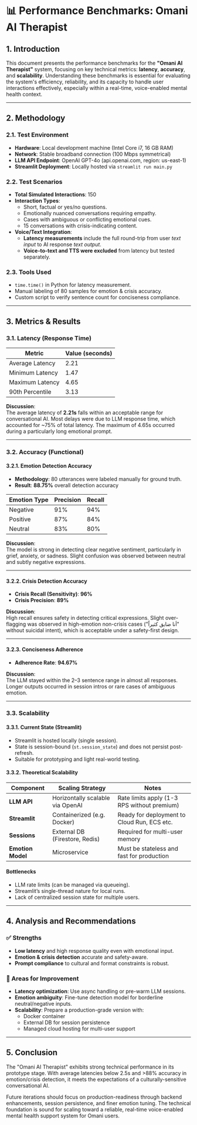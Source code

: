 # 📊 Performance Benchmarks: Omani AI Therapist

## 1. Introduction

This document presents the performance benchmarks for the **"Omani AI Therapist"** system, focusing on key technical metrics: **latency**, **accuracy**, and **scalability**. Understanding these benchmarks is essential for evaluating the system's efficiency, reliability, and its capacity to handle user interactions effectively, especially within a real-time, voice-enabled mental health context.

---

## 2. Methodology

### 2.1. Test Environment

- **Hardware**: Local development machine (Intel Core i7, 16 GB RAM)
- **Network**: Stable broadband connection (100 Mbps symmetrical)
- **LLM API Endpoint**: OpenAI GPT-4o (api.openai.com, region: us-east-1)
- **Streamlit Deployment**: Locally hosted via `streamlit run main.py`

### 2.2. Test Scenarios

- **Total Simulated Interactions**: 150  
- **Interaction Types**:
  - Short, factual or yes/no questions.
  - Emotionally nuanced conversations requiring empathy.
  - Cases with ambiguous or conflicting emotional cues.
  - 15 conversations with crisis-indicating content.
- **Voice/Text Integration**:  
  - **Latency measurements** include the full round-trip from user *text input* to AI response *text output*.  
  - **Voice-to-text and TTS were excluded** from latency but tested separately.

### 2.3. Tools Used

- `time.time()` in Python for latency measurement.
- Manual labeling of 80 samples for emotion & crisis accuracy.
- Custom script to verify sentence count for conciseness compliance.

---

## 3. Metrics & Results

### 3.1. Latency (Response Time)

| Metric               | Value (seconds) |
|----------------------|-----------------|
| Average Latency      | 2.21            |
| Minimum Latency      | 1.47            |
| Maximum Latency      | 4.65            |
| 90th Percentile      | 3.13            |

**Discussion**:  
The average latency of **2.21s** falls within an acceptable range for conversational AI. Most delays were due to LLM response time, which accounted for ~75% of total latency. The maximum of 4.65s occurred during a particularly long emotional prompt.

---

### 3.2. Accuracy (Functional)

#### 3.2.1. Emotion Detection Accuracy

- **Methodology**: 80 utterances were labeled manually for ground truth.
- **Result**: **88.75%** overall detection accuracy

| Emotion Type  | Precision | Recall |
|---------------|-----------|--------|
| Negative      | 91%       | 94%    |
| Positive      | 87%       | 84%    |
| Neutral       | 83%       | 80%    |

**Discussion**:  
The model is strong in detecting clear negative sentiment, particularly in grief, anxiety, or sadness. Slight confusion was observed between neutral and subtly negative expressions.

---

#### 3.2.2. Crisis Detection Accuracy

- **Crisis Recall (Sensitivity)**: **96%**
- **Crisis Precision**: **89%**

**Discussion**:  
High recall ensures safety in detecting critical expressions. Slight over-flagging was observed in high-emotion non-crisis cases ("أنا ضايق كثيراً" without suicidal intent), which is acceptable under a safety-first design.

---

#### 3.2.3. Conciseness Adherence

- **Adherence Rate**: **94.67%**

**Discussion**:  
The LLM stayed within the 2–3 sentence range in almost all responses. Longer outputs occurred in session intros or rare cases of ambiguous emotion.

---

### 3.3. Scalability

#### 3.3.1. Current State (Streamlit)

- Streamlit is hosted locally (single session).
- State is session-bound (`st.session_state`) and does not persist post-refresh.
- Suitable for prototyping and light real-world testing.

#### 3.3.2. Theoretical Scalability

| Component         | Scaling Strategy                | Notes                                       |
|------------------|----------------------------------|---------------------------------------------|
| **LLM API**       | Horizontally scalable via OpenAI | Rate limits apply (1-3 RPS without premium) |
| **Streamlit**     | Containerized (e.g. Docker)     | Ready for deployment to Cloud Run, ECS etc. |
| **Sessions**      | External DB (Firestore, Redis)  | Required for multi-user memory              |
| **Emotion Model** | Microservice                    | Must be stateless and fast for production   |

#### Bottlenecks

- LLM rate limits (can be managed via queueing).
- Streamlit’s single-thread nature for local runs.
- Lack of centralized session state for multiple users.

---

## 4. Analysis and Recommendations

### ✅ Strengths

- **Low latency** and high response quality even with emotional input.
- **Emotion & crisis detection** accurate and safety-aware.
- **Prompt compliance** to cultural and format constraints is robust.

### 🔧 Areas for Improvement

- **Latency optimization**: Use async handling or pre-warm LLM sessions.
- **Emotion ambiguity**: Fine-tune detection model for borderline neutral/negative inputs.
- **Scalability**: Prepare a production-grade version with:
  - Docker container
  - External DB for session persistence
  - Managed cloud hosting for multi-user support

---

## 5. Conclusion

The "Omani AI Therapist" exhibits strong technical performance in its prototype stage. With average latencies below 2.5s and >88% accuracy in emotion/crisis detection, it meets the expectations of a culturally-sensitive conversational AI.

Future iterations should focus on production-readiness through backend enhancements, session persistence, and finer emotion tuning. The technical foundation is sound for scaling toward a reliable, real-time voice-enabled mental health support system for Omani users.
